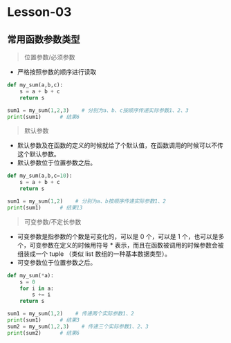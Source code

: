 # **Lesson-03**

## 常用函数参数类型

> 位置参数/必须参数
- 严格按照参数的顺序进行读取

```python
def my_sum(a,b,c):
    s = a + b + c
    return s

sum1 = my_sum(1,2,3)    # 分别为a、b、c按顺序传递实际参数1、2、3
print(sum1)      # 结果6
```

> 默认参数
- 默认参数及在函数的定义的时候就给了个默认值，在函数调用的时候可以不传这个默认参数。
- 默认参数位于位置参数之后。

```python
def my_sum(a,b,c=10):
    s = a + b + c
    return s

sum1 = my_sum(1,2)    # 分别为a、b按顺序传递实际参数1、2
print(sum1)      # 结果13
```

> 可变参数/不定长参数
- 可变参数是指参数的个数是可变化的，可以是 0 个，可以是 1 个，也可以是多个，可变参数在定义的时候用符号 * 表示，而且在函数被调用的时候参数会被组装成一个 tuple （类似 list 数组的一种基本数据类型）。
- 可变参数位于位置参数之后。

```python
def my_sum(*a):
    s = 0
    for i in a:
        s += i
    return s

sum1 = my_sum(1,2)    # 传递两个实际参数1、2
print(sum1)      # 结果3
sum2 = my_sum(1,2,3)    # 传递三个实际参数1、2、3
print(sum2)      # 结果6
```